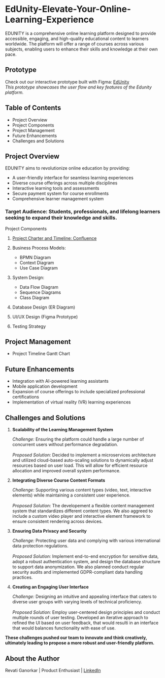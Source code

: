 # EdUnity-Elevate-Your-Online-Learning-Experience

EDUNITY is a comprehensive online learning platform designed to provide accessible, engaging, and high-quality educational content to learners worldwide. The platform will offer a range of courses across various subjects, enabling users to enhance their skills and knowledge at their own pace.


## Prototype

Check out our interactive prototype built with Figma: [EdUnity](https://www.figma.com/proto/5QEcr0SpENYQZeGOLDHJzZ/EdUnity?node-id=0-1&t=hcdR3vld6AeF836N-1)<br>
*This prototype showcases the user flow and key features of the Edunity platform.*

## Table of Contents

- Project Overview
- Project Components
- Project Management
- Future Enhancements
- Challenges and Solutions


## Project Overview
EDUNITY aims to revolutionize online education by providing:

- A user-friendly interface for seamless learning experiences
- Diverse course offerings across multiple disciplines
- Interactive learning tools and assessments
- Secure payment system for course enrollments
- Comprehensive learner management system

### Target Audience: Students, professionals, and lifelong learners seeking to expand their knowledge and skills.

Project Components

1. [Project Charter and Timeline: Confluence](https://product-manager-revati.atlassian.net/wiki/x/AYAI)
2. Business Process Models:
  
    - BPMN Diagram
    - Context Diagram
    - Use Case Diagram


3. System Design:

    - Data Flow Diagram
    - Sequence Diagrams
    - Class Diagram


4. Database Design (ER Diagram)
5. UI/UX Design (Figma Prototype)
6. Testing Strategy

## Project Management

  - Project Timeline Gantt Chart

## Future Enhancements

  - Integration with AI-powered learning assistants
  - Mobile application development
  - Expansion of course offerings to include specialized professional certifications
  - Implementation of virtual reality (VR) learning experiences

## Challenges and Solutions

1. **Scalability of the Learning Management System**
  
    *Challenge:* Ensuring the platform could handle a large number of concurrent users without performance degradation.<br><br>
    *Proposed Solution:* Decided to implement a microservices architecture and utilized cloud-based auto-scaling solutions to dynamically adjust resources based on user load. 
    This will allow for efficient resource allocation and improved overall system performance.


2. **Integrating Diverse Course Content Formats**

    *Challenge:* Supporting various content types (video, text, interactive elements) while maintaining a consistent user experience.<br><br>
    *Proposed Solution:* The developement a flexible content management system that standardizes different content types. 
    We also aggreed to include a custom video player and interactive element framework to ensure consistent rendering across devices.


3. **Ensuring Data Privacy and Security**

    *Challenge:* Protecting user data and complying with various international data protection regulations.<br><br>
    *Proposed Solution:* Implement end-to-end encryption for sensitive data, adopt a robust authentication system, and design the database structure to support data anonymization. 
    We also planned conduct regular security audits and implemented GDPR-compliant data handling practices.


4. **Creating an Engaging User Interface**

    *Challenge:* Designing an intuitive and appealing interface that caters to diverse user groups with varying levels of technical proficiency.<br><br>
    *Proposed Solution:* Employ user-centered design principles and conduct multiple rounds of user testing. 
    Developed an iterative approach to refined the UI based on user feedback, that would resulti in an interface that would balances functionality with ease of use.<br>



**These challenges pushed our team to innovate and think creatively, ultimately leading to propose a more robust and user-friendly platform.**
## About the Author

Revati Ganorkar | Product Enthusiast | [LinkedIn](https://www.linkedin.com/in/revati-ganorkar)
